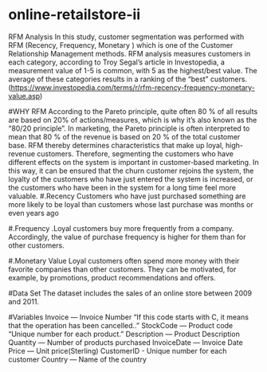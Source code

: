 # online-retailstore-ii
RFM Analysis
In this study, customer segmentation was performed with RFM (Recency, Frequency, Monetary ) which is one of the Customer Relationship Management methods.
RFM analysis measures customers in each category, according to Troy Segal’s article in Investopedia, a measurement value of 1-5 is common, with 5 as the highest/best value. The average of these categories results in a ranking of the “best” customers. (https://www.investopedia.com/terms/r/rfm-recency-frequency-monetary-value.asp)

#WHY RFM
According to the Pareto principle, quite often 80 % of all results are based on 20% of actions/measures, which is why it’s also known as the “80/20 principle”. In marketing, the Pareto principle is often interpreted to mean that 80 % of the revenue is based on 20 % of the total customer base. RFM thereby determines characteristics that make up loyal, high-revenue customers.
Therefore, segmenting the customers who have different effects on the system is important in customer-based marketing. In this way, it can be ensured that the churn customer rejoins the system, the loyalty of the customers who have just entered the system is increased, or the customers who have been in the system for a long time feel more valuable.
#.Recency
Customers who have just purchased something are more likely to be loyal than customers whose last purchase was months or even years ago

#.Frequency
.Loyal customers buy more frequently from a company. Accordingly, the value of purchase frequency is higher for them than for other customers.

#.Monetary Value
Loyal customers often spend more money with their favorite companies than other customers. They can be motivated, for example, by promotions, product recommendations and offers. 

#Data Set
The dataset includes the sales of an online store between 2009 and 2011.

#Variables
Invoice — Invoice Number “If this code starts with C, it means that the operation has been cancelled..”
StockCode — Product code “Unique number for each product.” 
Description — Product Description
Quantity — Number of products purchased
InvoiceDate — Invoice Date
Price — Unit price(Sterling)
CustomerID - Unique number for each customer
Country — Name of the country 
